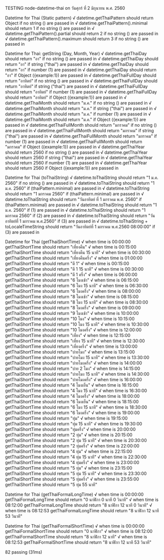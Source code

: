 TESTING node-datetime-thai on วันศุกร์ ที่ 2 มิถุนายน พ.ศ. 2560


  Datetime for Thai (Static pattern)
    √ datetime.getThaiPattern should return Object if no string () are passed in
    √ datetime.getThaiPattern().minimal should return 1 if no string () are passed in
    √ datetime.getThaiPattern().partial should return 2 if no string () are passed in
    √ datetime.getThaiPattern().maximum should return 3 if no string () are passed in

  Datetime for Thai: getString (Day, Month, Year)
    √ datetime.getThaiDay should return "อา" if no string () are passed in
    √ datetime.getThaiDay should return "อา" if string ("thai") are passed in
    √ datetime.getThaiDay should return "อา" if number (1) are passed in
    √ datetime.getThaiDay should return "อา" if Object ({example:1}) are passed in
    √ datetime.getThaiFullDay should return "อาทิตย์" if no string () are passed in
    √ datetime.getThaiFullDay should return "อาทิตย์" if string ("thai") are passed in
    √ datetime.getThaiFullDay should return "อาทิตย์" if number (1) are passed in
    √ datetime.getThaiFullDay should return "อาทิตย์" if Object ({example:1}) are passed in
    √ datetime.getThaiMonth should return "ม.ค." if no string () are passed in
    √ datetime.getThaiMonth should return "ม.ค." if string ("thai") are passed in
    √ datetime.getThaiMonth should return "ม.ค." if number (1) are passed in
    √ datetime.getThaiMonth should return "ม.ค." if Object ({example:1}) are passed in
    √ datetime.getThaiFullMonth should return "มกราคม" if no string () are passed in
    √ datetime.getThaiFullMonth should return "มกราคม" if string ("thai") are passed in
    √ datetime.getThaiFullMonth should return "มกราคม" if number (1) are passed in
    √ datetime.getThaiFullMonth should return "มกราคม" if Object ({example:1}) are passed in
    √ datetime.getThaiYear should return 2560 if no string () are passed in
    √ datetime.getThaiYear should return 2560 if string ("thai") are passed in
    √ datetime.getThaiYear should return 2560 if number (1) are passed in
    √ datetime.getThaiYear should return 2560 if Object ({example:1}) are passed in

  Datetime for Thai (toThaiString)
    √ datetime.toThaiString should return "1 ม.ค. 2560" if no string () are passed in
    √ datetime.toThaiString should return "1 ม.ค. 2560" if (thaiPattern.minimal) are passed in
    √ datetime.toThaiString should return "1 มกราคม 2560" if (thaiPattern.minimal) are passed in
    √ datetime.toThaiString should return "วันอาทิตย์ ที่ 1 มกราคม พ.ศ. 2560" if (thaiPattern.minimal) are passed in
    √ datetime.toThaiString should return "1 ม.ค. 2560" if (1) are passed in
    √ datetime.toThaiString should return "1 มกราคม 2560" if (2) are passed in
    √ datetime.toThaiString should return "วันอาทิตย์ที่ 1 มกราคม พ.ศ.2560" if (3) are passed in
    √ datetime.toThaiString + toLocaleTimeString  should return "วันอาทิตย์ที่ 1 มกราคม พ.ศ.2560 08:00:00" if (3) are passed in

  Datetime for Thai (getThaiShortTime)
    √ when time is 00:00:00 getThaiShortTime should return "เที่ยงคืน" 
    √ when time is 00:15:00 getThaiShortTime should return "เที่ยงคืน 15 นาที" 
    √ when time is 00:30:00 getThaiShortTime should return "เที่ยงคืนครึ่ง" 
    √ when time is 01:00:00 getThaiShortTime should return "ตี 1" 
    √ when time is 00:15:00 getThaiShortTime should return "ตี 1 15 นาที" 
    √ when time is 00:30:00 getThaiShortTime should return "ตี 1 ครึ่ง" 
    √ when time is 06:00:00 getThaiShortTime should return "6 โมงเช้า" 
    √ when time is 06:15:00 getThaiShortTime should return "6 โมง 15 นาที" 
    √ when time is 06:30:00 getThaiShortTime should return "6 โมงครึ่ง" 
    √ when time is 08:00:00 getThaiShortTime should return "8 โมงเช้า" 
    √ when time is 08:15:00 getThaiShortTime should return "8 โมง 15 นาที" 
    √ when time is 08:30:00 getThaiShortTime should return "8 โมงครึ่ง" 
    √ when time is 09:00:00 getThaiShortTime should return "9 โมงเช้า" 
    √ when time is 10:00:00 getThaiShortTime should return "10 โมง" 
    √ when time is 10:15:00 getThaiShortTime should return "10 โมง 15 นาที" 
    √ when time is 10:30:00 getThaiShortTime should return "10 โมงครึ่ง" 
    √ when time is 12:00:00 getThaiShortTime should return "เที่ยง" 
    √ when time is 12:15:00 getThaiShortTime should return "เที่ยง 15 นาที" 
    √ when time is 12:30:00 getThaiShortTime should return "เที่ยงครึ่ง" 
    √ when time is 13:00:00 getThaiShortTime should return "บ่ายโมง" 
    √ when time is 13:15:00 getThaiShortTime should return "บ่ายโมง 15 นาที" 
    √ when time is 13:30:00 getThaiShortTime should return "บ่ายโมงครึ่ง" 
    √ when time is 14:00:00 getThaiShortTime should return "บ่าย 2 โมง" 
    √ when time is 14:15:00 getThaiShortTime should return "บ่ายโมง 15 นาที" 
    √ when time is 14:30:00 getThaiShortTime should return "บ่ายโมงครึ่ง" 
    √ when time is 16:00:00 getThaiShortTime should return "4 โมงเย็น" 
    √ when time is 16:15:00 getThaiShortTime should return "4 โมง 15 นาที" 
    √ when time is 16:30:00 getThaiShortTime should return "4 โมงครึ่ง" 
    √ when time is 18:00:00 getThaiShortTime should return "6 โมงเย็น" 
    √ when time is 18:15:00 getThaiShortTime should return "6 โมง 15 นาที" 
    √ when time is 18:30:00 getThaiShortTime should return "6 โมงครึ่ง" 
    √ when time is 19:00:00 getThaiShortTime should return "ทุ่ม" 
    √ when time is 19:15:00 getThaiShortTime should return "ทุ่ม 15 นาที" 
    √ when time is 19:30:00 getThaiShortTime should return "ทุ่มครึ่ง" 
    √ when time is 20:00:00 getThaiShortTime should return "2 ทุ่ม" 
    √ when time is 20:15:00 getThaiShortTime should return "2 ทุ่ม 15 นาที" 
    √ when time is 20:30:00 getThaiShortTime should return "2 ทุ่มครึ่ง" 
    √ when time is 22:00:00 getThaiShortTime should return "4 ทุ่ม" 
    √ when time is 22:15:00 getThaiShortTime should return "4 ทุ่ม 15 นาที" 
    √ when time is 22:30:00 getThaiShortTime should return "4 ทุ่มครึ่ง" 
    √ when time is 23:00:00 getThaiShortTime should return "5 ทุ่ม" 
    √ when time is 23:15:00 getThaiShortTime should return "5 ทุ่ม 15 นาที" 
    √ when time is 23:30:00 getThaiShortTime should return "5 ทุ่มครึ่ง" 
    √ when time is 23:55:00 getThaiShortTime should return "5 ทุ่ม 55 นาที" 

  Datetime for Thai (getThaiFormalLongTime)
    √ when time is 00:00:00 getThaiFormalLongTime should return "0 นาฬิกา 0 นาที 0 วินาที" 
    √ when time is 08:12:00 getThaiFormalLongTime should return "8 นาฬิกา 12 นาที 0 วินาที" 
    √ when time is 08:12:53 getThaiFormalLongTime should return "8 นาฬิกา 12 นาที 53 วินาที" 

  Datetime for Thai (getThaiFormalShortTime)
    √ when time is 00:00:00 getThaiFormalShortTime should return "0 นาฬิกา" 
    √ when time is 08:12:00 getThaiFormalShortTime should return "8 นาฬิกา 12 นาที" 
    √ when time is 08:12:53 getThaiFormalShortTime should return "8 นาฬิกา 12 นาที 53 วินาที" 


  82 passing (31ms)

